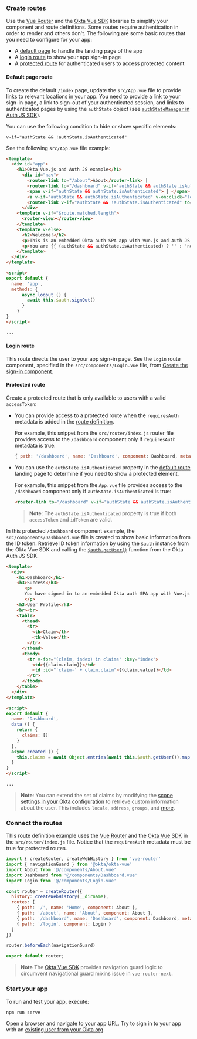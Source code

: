 ### Create routes

Use the [Vue Router](https://router.vuejs.org/) and the [Okta Vue SDK](https://github.com/okta/okta-vue) libraries to simplify your component and route definitions. Some routes require authentication in order to render and others don't. The following are some basic routes that you need to configure for your app:

* A [default page](#default-page-route) to handle the landing page of the app
* A [login route](#login-route) to show your app sign-in page
* A [protected route](#protected-route) for authenticated users to access protected content

#### Default page route

To create the default `/index` page, update the `src/App.vue` file to provide links to relevant locations in your app. You need to provide a link to your sign-in page, a link to sign-out of your authenticated session, and links to authenticated pages by using the `authState` object (see [`authStateManager` in Auth JS SDK](https://github.com/okta/okta-auth-js#authstatemanager)).

You can use the following condition to hide or show specific elements:

`v-if="authState && !authState.isAuthenticated"`

See the following `src/App.vue` file example:

```html
<template>
  <div id="app">
    <h1>Okta Vue.js and Auth JS example</h1>
      <div id="nav">
        <router-link to="/about">About</router-link> |
        <router-link to="/dashboard" v-if="authState && authState.isAuthenticated" >Dashboard</router-link>
        <span v-if="authState && authState.isAuthenticated"> | </span>
        <a v-if="authState && authState.isAuthenticated" v-on:click="logout()"> Sign out</a>
        <router-link v-if="authState && !authState.isAuthenticated" to="/login">Sign in</router-link>
      </div>
    <template v-if="$route.matched.length">
      <router-view></router-view>
    </template>
    <template v-else>
      <h2>Welcome!</h2>
      <p>This is an embedded Okta auth SPA app with Vue.js and Auth JS SDK</p>
      <p>You are {{ (authState && authState.isAuthenticated) ? '' : 'not' }} signed in.</p>
    </template>
  </div>
</template>

<script>
export default {
  name: 'app',
  methods: {
      async logout () {
        await this.$auth.signOut()
      }
    }
}
</script>

...

```

#### Login route

This route directs the user to your app sign-in page. See the `Login` route component, specified in the `src/components/Login.vue` file, from [Create the sign-in component](#create-the-sign-in-component).

#### Protected route

Create a protected route that is only available to users with a valid `accessToken`:

* You can provide access to a protected route when the `requiresAuth` metadata is added in the [route definition](#connect-the-routes).

  For example, this snippet from the `src/router/index.js` router file provides access to the `/dashboard` component only if `requiresAuth` metadata is true:

  ```js
  { path: '/dashboard', name: 'Dashboard', component: Dashboard, meta: { requiresAuth: true } },
  ```

* You can use the `authState.isAuthenticated` property in the [default route](#default-page-route) landing page to determine if you need to show a protected element.

  For example, this snippet from the `App.vue` file provides access to the `/dashboard` component only if `authState.isAuthenticated` is true:

  ```html
  <router-link to="/dashboard" v-if="authState && authState.isAuthenticated" >Dashboard</router-link>
  ```

  > **Note**: The `authState.isAuthenticated` property is true if both `accessToken` and `idToken` are valid.

In this protected `/dashboard` component example, the `src/components/Dashboard.vue` file is created to show basic information from the ID token. Retrieve ID token information by using the [`$auth`](https://github.com/okta/okta-vue#auth) instance from the Okta Vue SDK and calling the [`$auth.getUser()`](https://github.com/okta/okta-auth-js#getuser) function from the Okta Auth JS SDK.

```html
<template>
  <div>
    <h1>Dashboard</h1>
    <h3>Success</h3>
       <p>
       You have signed in to an embedded Okta auth SPA app with Vue.js and Auth JS SDK.
       </p>
    <h3>User Profile</h3>
    <br><br>
    <table>
      <thead>
        <tr>
          <th>Claim</th>
          <th>Value</th>
        </tr>
      </thead>
      <tbody>
        <tr v-for="(claim, index) in claims" :key="index">
          <td>{{claim.claim}}</td>
          <td :id="'claim-' + claim.claim">{{claim.value}}</td>
        </tr>
      </tbody>
    </table>
  </div>
</template>

<script>
export default {
  name: 'Dashboard',
  data () {
    return {
      claims: []
    }
  },
  async created () {
    this.claims = await Object.entries(await this.$auth.getUser()).map(entry => ({ claim: entry[0], value: entry[1] }))
  }
}
</script>

...

```

> **Note**: You can extend the set of claims by modifying the [scope settings in your Okta configuration](#set-up-the-okta-configuration-settings) to retrieve custom information about the user. This includes `locale`, `address`, `groups`, and [more](/docs/reference/api/oidc/#scope-values).

### Connect the routes

This route definition example uses the [Vue Router](https://router.vuejs.org/) and the [Okta Vue SDK](https://github.com/okta/okta-vue) in the `src/router/index.js` file. Notice that the `requiresAuth` metadata must be true for protected routes.

```js
import { createRouter, createWebHistory } from 'vue-router'
import { navigationGuard } from '@okta/okta-vue'
import About from '@/components/About.vue'
import Dashboard from '@/components/Dashboard.vue'
import Login from '@/components/Login.vue'

const router = createRouter({
  history: createWebHistory(__dirname),
  routes: [
    { path: '/', name: 'Home', component: About },
    { path: '/about', name: 'About', component: About },
    { path: '/dashboard', name: 'Dashboard', component: Dashboard, meta: { requiresAuth: true } },
    { path: '/login', component: Login }
  ]
})

router.beforeEach(navigationGuard)

export default router;

```

> **Note** The [Okta Vue SDK](https://github.com/okta/okta-vue#readme) provides navigation guard logic to circumvent navigational guard mixins issue in `vue-router-next`.

### Start your app

To run and test your app, execute:

```bash
npm run serve
```

Open a browser and navigate to your app URL. Try to sign in to your app with an [existing user from your Okta org](/docs/guides/quickstart/cli/main/#add-a-user-using-the-admin-console).
